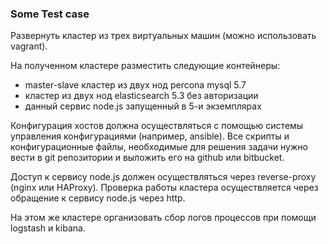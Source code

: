 ### Some Test case 

Развернуть кластер из трех виртуальных машин (можно использовать vagrant).

На полученном кластере разместить следующие контейнеры:

  - master-slave кластер из двух нод percona mysql 5.7
  - кластер из двух нод elasticsearch 5.3 без авторизации
  - данный сервис node.js запущенный в 5-и экземплярах

Конфигурация хостов должна осуществляться с помощью системы управления конфигурациями (например, ansible).
Все скрипты и конфигурационные файлы, необходимые для решения задачи нужно вести в git репозитории и выложить его на github или bitbucket.

Доступ к сервису node.js должен осуществляться через reverse-proxy (nginx или HAProxy).
Проверка работы кластера осуществляется через обращение к сервису node.js через http.
 
На этом же кластере организовать сбор логов процессов при помощи logstash и kibana.

